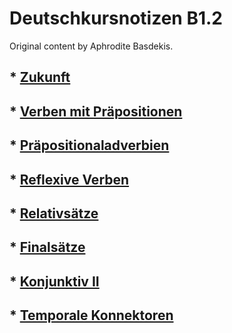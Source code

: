 # Deutschkursnotizen  B1.2

Original content by Aphrodite Basdekis.

## * [Zukunft](zukunft.md)

## * [Verben mit Präpositionen](verben-mit-praepositionen.md)

## * [Präpositionaladverbien](praepositionaladverbien.md)

## * [Reflexive Verben](reflexive-verben.md)

## * [Relativsätze](relativesaetze.md)

## * [Finalsätze](final-saetze.md)

## * [Konjunktiv II](konjunktiv_II.md)

## * [Temporale Konnektoren](temporale-konnektoren.md)